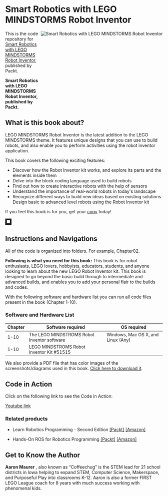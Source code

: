 # Smart Robotics with LEGO MINDSTORMS Robot Inventor

<a href="https://www.packtpub.com/in/iot-hardware/smart-robotics-with-lego-mindstorms-robot-inventor?utm_source=github&utm_medium=repository&utm_campaign=9781800568402"><img src="https://static.packt-cdn.com/products/9781800568402/cover/smaller" alt="Smart Robotics with LEGO MINDSTORMS Robot Inventor" height="256px" align="right"></a>

This is the code repository for [Smart Robotics with LEGO MINDSTORMS Robot Inventor](https://www.packtpub.com/in/iot-hardware/smart-robotics-with-lego-mindstorms-robot-inventor?utm_source=github&utm_medium=repository&utm_campaign=9781800568402), published by Packt.

**Smart Robotics with LEGO MINDSTORMS Robot Inventor, published by Packt.**

## What is this book about?
LEGO MINDSTORMS Robot Inventor is the latest addition to the LEGO MINDSTORMS theme. It features unique designs that you can use to build robots, and also enable you to perform activities using the robot inventor application. 

This book covers the following exciting features:
* Discover how the Robot Inventor kit works, and explore its parts and the elements inside them
* Delve into the block coding language used to build robots
* Find out how to create interactive robots with the help of sensors
* Understand the importance of real-world robots in today's landscape
* Recognize different ways to build new ideas based on existing solutions
Design basic to advanced level robots using the Robot Inventor kit

If you feel this book is for you, get your [copy](https://www.amazon.com/dp/1800568401) today!

<a href="https://www.packtpub.com/?utm_source=github&utm_medium=banner&utm_campaign=GitHubBanner"><img src="https://raw.githubusercontent.com/PacktPublishing/GitHub/master/GitHub.png" 
alt="https://www.packtpub.com/" border="5" /></a>

## Instructions and Navigations
All of the code is organized into folders. For example, Chapter02.


**Following is what you need for this book:**
This book is for robot enthusiasts, LEGO lovers, hobbyists, educators, students, and anyone looking to learn about the new LEGO Robot Inventor kit. This book is designed to go beyond the basic build through to intermediate and advanced builds, and enables you to add your personal flair to the builds and codes.

With the following software and hardware list you can run all code files present in the book (Chapter 1-10).
### Software and Hardware List
| Chapter | Software required | OS required |
| -------- | ------------------------------------ | ----------------------------------- |
| 1-10 | The LEGO MINDSTROMS Robot Inventor software | Windows, Mac OS X, and Linux (Any) |
| 1-10 | LEGO MINDSTROMS Robot Inventor Kit #51515 |  |

We also provide a PDF file that has color images of the screenshots/diagrams used in this book. [Click here to download it](http://www.packtpub.com/sites/default/files/downloads/9781800568402_ColorImages.pdf).

## Code in Action

Click on the following link to see the Code in Action:

[Youtube link](http://bit.ly/2Ovna4w)

### Related products
* Learn Robotics Programming - Second Edition [[Packt]](https://www.packtpub.com/product/learn-robotics-programming-second-edition/9781839218804?utm_source=github&utm_medium=repository&utm_campaign=9781839218804) [[Amazon]](https://www.amazon.com/dp/1839218800)

* Hands-On ROS for Robotics Programming [[Packt]](https://www.packtpub.com/product/hands-on-ros-for-robotics-programming/9781838551308?utm_source=github&utm_medium=repository&utm_campaign=9781838551308) [[Amazon]](https://www.amazon.com/dp/1838551301)

## Get to Know the Author
**Aaron Maurer**
, also known as “Coffeechug” is the STEM lead for 21 school districts in Iowa helping to expand STEM, Computer Science, Makerspace, and Purposeful Play into classrooms K-12. Aaron is also a former FIRST LEGO League coach for 8 years with much success working with phenomenal kids.
